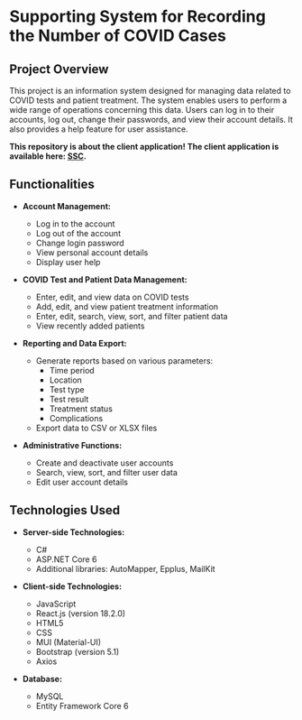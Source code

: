 # Supporting System for Recording the Number of COVID Cases

## Project Overview

This project is an information system designed for managing data related to COVID tests and patient treatment. The system enables users to perform a wide range of operations concerning this data. Users can log in to their accounts, log out, change their passwords, and view their account details. It also provides a help feature for user assistance.

**This repository is about the client application! The client application is available here: [SSC](https://github.com/kkmp/SSC).**
  
## Functionalities

- **Account Management:**
  - Log in to the account
  - Log out of the account
  - Change login password
  - View personal account details
  - Display user help

- **COVID Test and Patient Data Management:**
  - Enter, edit, and view data on COVID tests
  - Add, edit, and view patient treatment information
  - Enter, edit, search, view, sort, and filter patient data
  - View recently added patients

- **Reporting and Data Export:**
  - Generate reports based on various parameters:
    - Time period
    - Location
    - Test type
    - Test result
    - Treatment status
    - Complications
  - Export data to CSV or XLSX files

- **Administrative Functions:**
  - Create and deactivate user accounts
  - Search, view, sort, and filter user data
  - Edit user account details

## Technologies Used

- **Server-side Technologies:**
  - C#
  - ASP.NET Core 6
  - Additional libraries: AutoMapper, Epplus, MailKit

- **Client-side Technologies:**
  - JavaScript
  - React.js (version 18.2.0)
  - HTML5
  - CSS
  - MUI (Material-UI)
  - Bootstrap (version 5.1)
  - Axios

- **Database:**
  - MySQL
  - Entity Framework Core 6
